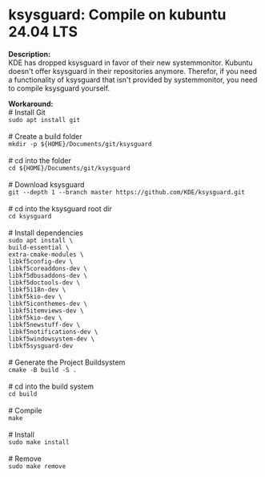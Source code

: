  
ksysguard: Compile on kubuntu 24.04 LTS
=====================================

**Description:**<br>
KDE has dropped ksysguard in favor of their new systemmonitor. Kubuntu doesn't offer ksysguard in their repositories anymore. Therefor, if you need a functionality of ksysguard that isn't provided by systemmonitor, you need to compile ksysguard yourself.

**Workaround:**<br>
\# Install Git<br>
`sudo apt install git`<br><br>
\# Create a build folder<br>
`mkdir -p ${HOME}/Documents/git/ksysguard`<br><br>
\# cd into the folder<br>
`cd ${HOME}/Documents/git/ksysguard`<br><br>
\# Download ksysguard<br>
`git --depth 1 --branch master https://github.com/KDE/ksysguard.git`<br><br>
\# cd into the ksysguard root dir<br>
`cd ksysguard`<br><br>
\# Install dependencies<br>
`sudo apt install \`<br>
`build-essential \`<br>
`extra-cmake-modules \`<br>
`libkf5config-dev \`<br>
`libkf5coreaddons-dev \`<br>
`libkf5dbusaddons-dev \`<br>
`libkf5doctools-dev \`<br>
`libkf5i18n-dev \`<br>
`libkf5kio-dev \`<br>
`libkf5iconthemes-dev \`<br>
`libkf5itemviews-dev \`<br>
`libkf5kio-dev \`<br>
`libkf5newstuff-dev \`<br>
`libkf5notifications-dev \`<br>
`libkf5windowsystem-dev \`<br>
`libkf5sysguard-dev`<br><br>
\# Generate the Project Buildsystem<br>
`cmake -B build -S .`<br><br>
\# cd into the build system<br>
`cd build`<br><br>
\# Compile<br>
`make`<br><br>
\# Install<br>
`sudo make install`<br><br>
\# Remove<br>
`sudo make remove`<br><br>
